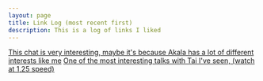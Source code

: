 ```yaml
---
layout: page
title: Link Log (most recent first)
description: This is a log of links I liked
---
```

[This chat is very interesting, maybe it's because Akala has a lot of different interests like me](https://www.youtube.com/watch?v=2gYYYXpCGeA)
[One of the most interesting talks with Tai I've seen, (watch at 1,25 speed)](https://www.youtube.com/watch?v=Lg63A2aj8Go)
